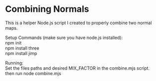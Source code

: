 # Combining Normals

This is a helper Node.js script I created to properly combine two normal maps.

Setup Commands (make sure you have node.js installed):  
npm init  
npm install three  
npm install jimp  

Running:  
Set the files paths and desired MIX_FACTOR in the combine.mjs script.  
then run node combine.mjs

